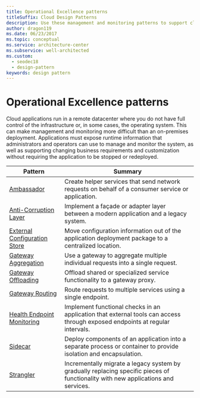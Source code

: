 ```yaml
---
title: Operational Excellence patterns
titleSuffix: Cloud Design Patterns
description: Use these management and monitoring patterns to support cloud applications, which offer special challenges because the applications run in a remote datacenter.
author: dragon119
ms.date: 06/23/2017
ms.topic: conceptual
ms.service: architecture-center
ms.subservice: well-architected
ms.custom:
  - seodec18
  - design-pattern
keywords: design pattern
---
```


# Operational Excellence patterns

Cloud applications run in a remote datacenter where you do not have full control of the infrastructure or, in some cases, the operating system. This can make management and monitoring more difficult than an on-premises deployment. Applications must expose runtime information that administrators and operators can use to manage and monitor the system, as well as supporting changing business requirements and customization without requiring the application to be stopped or redeployed.

|                              Pattern                               |                                                              Summary                                                              |
|--------------------------------------------------------------------|-----------------------------------------------------------------------------------------------------------------------------------|
|                   [Ambassador](https://docs.microsoft.com/azure/architecture/patterns/ambassador)                   |                 Create helper services that send network requests on behalf of a consumer service or application.                 |
|        [Anti-Corruption Layer](https://docs.microsoft.com/azure/architecture/patterns/anti-corruption-layer)        |                       Implement a façade or adapter layer between a modern application and a legacy system.                       |
| [External Configuration Store](https://docs.microsoft.com/azure/architecture/patterns/external-configuration-store) |                Move configuration information out of the application deployment package to a centralized location.                |
|          [Gateway Aggregation](https://docs.microsoft.com/azure/architecture/patterns/gateway-aggregation)          |                          Use a gateway to aggregate multiple individual requests into a single request.                           |
|           [Gateway Offloading](https://docs.microsoft.com/azure/architecture/patterns/gateway-offloading)           |                              Offload shared or specialized service functionality to a gateway proxy.                              |
|              [Gateway Routing](https://docs.microsoft.com/azure/architecture/patterns/gateway-routing)              |                                   Route requests to multiple services using a single endpoint.                                    |
|   [Health Endpoint Monitoring](https://docs.microsoft.com/azure/architecture/patterns/health-endpoint-monitoring)   |   Implement functional checks in an application that external tools can access through exposed endpoints at regular intervals.    |
|                      [Sidecar](https://docs.microsoft.com/azure/architecture/patterns/sidecar)                      |         Deploy components of an application into a separate process or container to provide isolation and encapsulation.          |
|                    [Strangler](https://docs.microsoft.com/azure/architecture/patterns/strangler)                    | Incrementally migrate a legacy system by gradually replacing specific pieces of functionality with new applications and services. |
